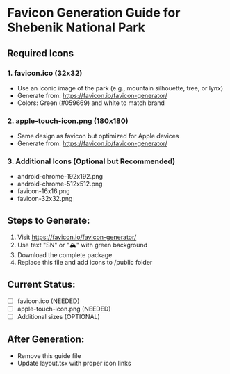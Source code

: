 # Favicon Generation Guide for Shebenik National Park

## Required Icons

### 1. favicon.ico (32x32)
- Use an iconic image of the park (e.g., mountain silhouette, tree, or lynx)
- Generate from: https://favicon.io/favicon-generator/
- Colors: Green (#059669) and white to match brand

### 2. apple-touch-icon.png (180x180)
- Same design as favicon but optimized for Apple devices
- Generate from: https://favicon.io/favicon-generator/

### 3. Additional Icons (Optional but Recommended)
- android-chrome-192x192.png
- android-chrome-512x512.png  
- favicon-16x16.png
- favicon-32x32.png

## Steps to Generate:
1. Visit https://favicon.io/favicon-generator/
2. Use text "SN" or "🏔️" with green background
3. Download the complete package
4. Replace this file and add icons to /public folder

## Current Status:
- [ ] favicon.ico (NEEDED)
- [ ] apple-touch-icon.png (NEEDED)
- [ ] Additional sizes (OPTIONAL)

## After Generation:
- Remove this guide file
- Update layout.tsx with proper icon links
